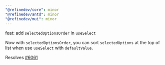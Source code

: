 ```yaml
---
"@refinedev/core": minor
"@refinedev/antd": minor
"@refinedev/mui": minor
---
```


feat: add `selectedOptionsOrder` in `useSelect`

Now with `selectedOptionsOrder`, you can sort `selectedOptions` at the top of list when use `useSelect` with `defaultValue`.

Resolves [#6061](https://github.com/refinedev/refine/issues/6061)
